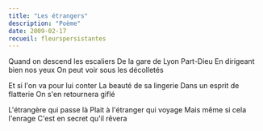 ```yaml
---
title: "Les étrangers"
description: "Poème"
date: 2009-02-17
recueil: fleurspersistantes
---
```


Quand on descend les escaliers
De la gare de Lyon Part-Dieu
En dirigeant bien nos yeux
On peut voir sous les décolletés

Et si l'on va pour lui conter
La beauté de sa lingerie
Dans un esprit de flatterie
On s'en retournera giflé

L'étrangère qui passe là
Plait à l'étranger qui voyage
Mais même si cela l'enrage
C'est en secret qu'il rêvera
